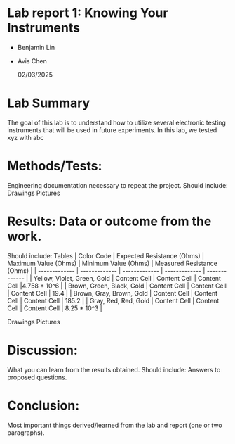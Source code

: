 # Lab report 1: Knowing Your Instruments

* Benjamin Lin
* Avis Chen

  02/03/2025

# Lab Summary
The goal of this lab is to understand how to utilize several electronic testing instruments that will be used in future experiments. In this lab, we tested xyz with abc
# Methods/Tests: 
Engineering documentation necessary to repeat the project. Should include:
Drawings
Pictures
# Results: Data or outcome from the work. 
Should include:
Tables
| Color Code  | Expected Resistance (Ohms) |  Maximum Value (Ohms) |  Minimum Value (Ohms) |   Measured Resistance (Ohms) | 
| ------------- | ------------- | ------------- | ------------- | ------------- |
| Yellow, Violet, Green, Gold  | Content Cell  | Content Cell  | Content Cell |4.758 * 10^6   |
| Brown, Green, Black, Gold | Content Cell  | Content Cell  | Content Cell  | 19.4  |
| Brown, Gray, Brown, Gold  | Content Cell  | Content Cell  | Content Cell  | 185.2  |
| Gray, Red, Red, Gold  | Content Cell  | Content Cell  | Content Cell  | 8.25 * 10^3  |

Drawings
Pictures
# Discussion: 
What you can learn from the results obtained. Should include:
Answers to proposed questions.
# Conclusion: 
Most important things derived/learned from the lab and report (one or two paragraphs).
